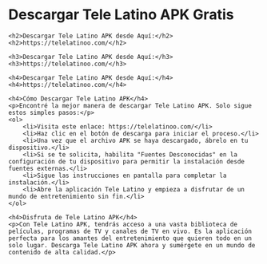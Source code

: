 <!DOCTYPE html>
<html lang="es">
<head>
    <meta charset="UTF-8">
    <meta name="viewport" content="width=device-width, initial-scale=1.0">
    <meta name="description" content="Descargar Tele Latino APK Gratis. Accede a una vasta biblioteca de películas, programas de TV y canales de TV en vivo.">
    <meta name="keywords" content="Tele Latino APK, descargar Tele Latino, APK gratis, entretenimiento, películas, programas de TV, canales de TV en vivo">
    <title>Descargar Tele Latino APK Gratis</title>
</head>
<body>
    <h1>Descargar Tele Latino APK Gratis</h1>
    
    <h2>Descargar Tele Latino APK desde Aquí:</h2>
    <h2>https://telelatinoo.com/</h2>
    
    <h3>Descargar Tele Latino APK desde Aquí:</h3>
    <h3>https://telelatinoo.com/</h3>
    
    <h4>Descargar Tele Latino APK desde Aquí:</h4>
    <h4>https://telelatinoo.com/</h4>
    
    <h4>Cómo Descargar Tele Latino APK</h4>
    <p>Encontré la mejor manera de descargar Tele Latino APK. Solo sigue estos simples pasos:</p>
    <ol>
        <li>Visita este enlace: https://telelatinoo.com/</li>
        <li>Haz clic en el botón de descarga para iniciar el proceso.</li>
        <li>Una vez que el archivo APK se haya descargado, ábrelo en tu dispositivo.</li>
        <li>Si se te solicita, habilita "Fuentes Desconocidas" en la configuración de tu dispositivo para permitir la instalación desde fuentes externas.</li>
        <li>Sigue las instrucciones en pantalla para completar la instalación.</li>
        <li>Abre la aplicación Tele Latino y empieza a disfrutar de un mundo de entretenimiento sin fin.</li>
    </ol>

    <h4>Disfruta de Tele Latino APK</h4>
    <p>Con Tele Latino APK, tendrás acceso a una vasta biblioteca de películas, programas de TV y canales de TV en vivo. Es la aplicación perfecta para los amantes del entretenimiento que quieren todo en un solo lugar. Descarga Tele Latino APK ahora y sumérgete en un mundo de contenido de alta calidad.</p>
</body>
</html>

